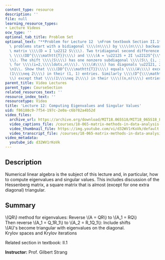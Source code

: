 ```yaml
---
content_type: resource
description: ''
file: null
learning_resource_types:
- Lecture Videos
ocw_type: ''
optional_tab_title: Problem Set
optional_text: "**Problem for Lecture 12  \nFrom textbook Section II.1**\n\nThese\
  \ problems start with a bidiagonal \\\\(n\\\\) by \\\\(n\\\\) backward difference\
  \ matrix \\\\(D = I \u2212 S\\\\). Two tridiagonal second difference matrices are\
  \ \\\\(DD^{\\\\mathtt{T}}\\\\) and \\\\(A = \u2212S + 2I \u2212S^{\\\\mathtt{T}}\\\
  \\). The shift \\\\(S\\\\) has one nonzero subdiagonal \\\\(S\\_{i, i-1}=1\\\\)\
  \ for \\\\(i=2,\\\\ldots,n\\\\). \\\\(A\\\\) has diagonals \u22121, 2, \u22121.\n\
  \n1\\. Show that \\\\(DD^{\\\\mathtt{T}}\\\\) equals \\\\(A\\\\) except that \\\\\
  (1\\\\neq 2\\\\) in their (1, 1) entries. Similarly \\\\(D^{\\\\mathtt{T}} D = A\\\
  \\) except that \\\\(1\\\\neq 2\\\\) in their \\\\((n,n)\\\\) entries."
parent_title: Video Lectures
parent_type: CourseSection
related_resources_text: ''
resource_index_text: ''
resourcetype: Video
title: 'Lecture 12: Computing Eigenvalues and Singular Values'
uid: f86188c9-7f54-197c-2e0a-c6b782a4b52d
video_files:
  archive_url: https://archive.org/download/MIT18.065S18/MIT18_065S18_Lecture12_300k.mp4
  video_captions_file: /courses/18-065-matrix-methods-in-data-analysis-signal-processing-and-machine-learning-spring-2018/879cbe9b11ea5cfcaecc11fda8addf7e_d32WV1rKoVk.vtt
  video_thumbnail_file: https://img.youtube.com/vi/d32WV1rKoVk/default.jpg
  video_transcript_file: /courses/18-065-matrix-methods-in-data-analysis-signal-processing-and-machine-learning-spring-2018/d16b04c5aef320f89090baf1470d4b74_d32WV1rKoVk.pdf
video_metadata:
  youtube_id: d32WV1rKoVk
---
```


Description
-----------

Numerical linear algebra is the subject of this lecture and, in particular, how to compute eigenvalues and singular values. This includes discussion of the Hessenberg matrix, a square matrix that is almost (except for one extra diagonal) triangular.

Summary
-------

\\(QR\\) method for eigenvalues: Reverse \\(A = QR\\) to \\(A\_1 = RQ\\)  
Then reverse \\(A\_1 = Q\_1R\_1\\) to \\(A\_2 = R\_1Q\_1\\): Include shifts  
\\(A\\)'s become triangular with eigenvalues on the diagonal.  
Krylov spaces and Krylov iterations

Related section in textbook: II.1

**Instructor:** Prof. Gilbert Strang